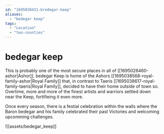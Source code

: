 ```yaml
---
id: "1695038431-bredegar-keep"
aliases:
  - "bedegar keep"
tags:
  - "Location"
  - "two-counties"
---
```


# bedegar keep

This is probably one of the most secure places in all of [[1695026460-ashor|Ashor]]. bedegar Keep is home of the Ashors [[1695038568-royal-family-ashor|Royal Family]] that, in contrast to Taeris [[1695038617-royal-family-taeris|Royal Family]], decided to have their home outside of town so. Overtime, more and more of the finest artists and warriors settled down near the Keep, fortifieing it even more. 

Once every season, there is a festial celebration within the walls where the Baron bedegar and his family celebrated their past Victories and welcoming upcomming challenges.

![[assets/bedegar_keep]]
